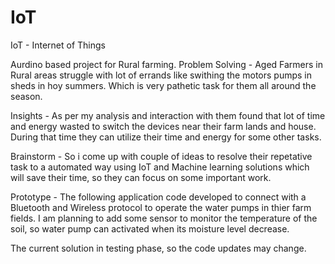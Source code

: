 # IoT
IoT - Internet of Things

Aurdino based project for Rural farming.
Problem Solving - Aged Farmers in Rural areas struggle with lot of errands like swithing the motors pumps in sheds in hoy summers. Which is very pathetic task for them all around the season.

Insights - As per my analysis and interaction with them found that lot of time and energy wasted to switch the devices near their farm lands and house. During that time they can utilize their time and energy for some other tasks.

Brainstorm - So i come up with couple of ideas to resolve their repetative task to a automated way using IoT and Machine learning solutions which will save their time, so they can focus on some important work.

Prototype - The following application code developed to connect with a Bluetooth and Wireless protocol to operate the water pumps in thier farm fields. I am planning to add some sensor to monitor the temperature of the soil, so water pump can activated when its moisture level decrease.

The current solution in testing phase, so the code updates may change.
